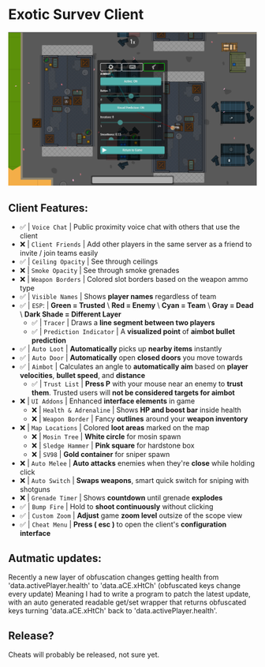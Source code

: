 # Exotic Survev Client
![Client UI Preview](https://raw.githubusercontent.com/DeveloperEclipse/Survev-Client/refs/heads/main/preview/preview_2.png)

## Client Features:
- ✅ | `Voice Chat`                   |  Public proximity voice chat with others that use the client
- ❌ | `Client Friends`               |  Add other players in the same server as a friend to invite / join teams easily
- ✅ | `Ceiling Opacity`              |  See through ceilings
- ❌ | `Smoke Opacity`                |  See through smoke grenades
- ❌ | `Weapon Borders`               |  Colored slot borders based on the weapon ammo type
- ✅ | `Visible Names`                |  Shows **player names** regardless of team
- ✅ | `ESP`:                         |  **Green = Trusted** \ **Red = Enemy** \ **Cyan = Team** \ **Gray = Dead** \ **Dark Shade = Different Layer**
    - ✅ | `Tracer`                   |  Draws a **line segment between two players**
    - ✅ | `Prediction Indicator`     |  A **visualized point** of **aimbot bullet prediction**
- ✅ | `Auto Loot`                    |  **Automatically** picks up **nearby items** instantly
- ✅ | `Auto Door`                    |  **Automatically** open **closed doors** you move towards
- ✅ | `Aimbot`                       |  Calculates an angle to **automatically aim** based on **player velocities**, **bullet speed**, and **distance**
    - ✅ | `Trust List`               |  **Press P** with your mouse near an enemy to **trust them**. Trusted users will **not be considered targets for aimbot**
- ❌ | `UI Addons`                    |  Enhanced **interface elements** in game
    - ❌ | `Health & Adrenaline`      |  Shows **HP and boost bar** inside health
    - ❌ | `Weapon Border`            |  Fancy **outlines** around your **weapon inventory**
- ❌ | `Map Locations`                |  Colored **loot areas** marked on the map
    - ❌ | `Mosin Tree`               |  **White circle** for mosin spawn
    - ❌ | `Sledge Hammer`            |  **Pink square** for hardstone box
    - ❌ | `SV98`                     |  **Gold container** for sniper spawn
- ❌ | `Auto Melee`                   |  **Auto attacks** enemies when they're **close** while holding click
- ❌ | `Auto Switch`                  |  **Swaps weapons**, smart quick switch for sniping with shotguns
- ❌ | `Grenade Timer`                |  Shows **countdown** until grenade **explodes**
- ✅ | `Bump Fire`                    |  Hold to **shoot continuously** without clicking
- ✅ | `Custom Zoom`                  |  **Adjust** game **zoom level** outsize of the scope view
- ✅ | `Cheat Menu`                   |  **Press ( esc )** to open the client's **configuration interface**

## Autmatic updates:
Recently a new layer of obfuscation changes getting health from 'data.activePlayer.health' to 'data.aCE.xHtCh' (obfuscated keys change every update)
Meaning I had to write a program to patch the latest update, with an auto generated readable get/set wrapper that returns obfuscated keys turning 'data.aCE.xHtCh' back to 'data.activePlayer.health'.

## Release?
Cheats will probably be released, not sure yet.
